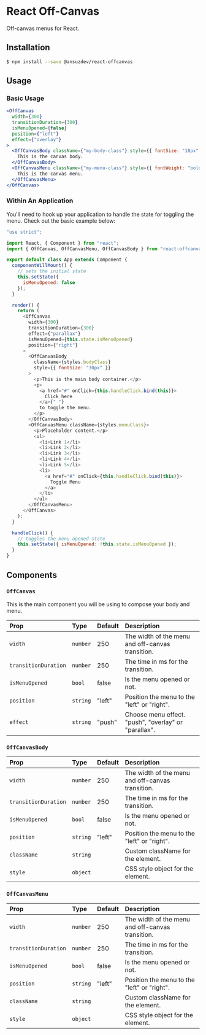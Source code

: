 # React Off-Canvas

Off-canvas menus for React.

## Installation

```bash
$ npm install --save @ansuzdev/react-offcanvas
```

## Usage

### Basic Usage

```jsx
<OffCanvas
  width={300}
  transitionDuration={300}
  isMenuOpened={false}
  position={"left"}
  effect={"overlay"}
>
  <OffCanvasBody className={"my-body-class"} style={{ fontSize: "18px" }}>
    This is the canvas body.
  </OffCanvasBody>
  <OffCanvasMenu className={"my-menu-class"} style={{ fontWeight: "bold" }}>
    This is the canvas menu.
  </OffCanvasMenu>
</OffCanvas>
```

### Within An Application

You'll need to hook up your application to handle the state for toggling the menu. Check out the basic example below:

```js
"use strict";

import React, { Component } from "react";
import { OffCanvas, OffCanvasMenu, OffCanvasBody } from "react-offcanvas";

export default class App extends Component {
  componentWillMount() {
    // sets the initial state
    this.setState({
      isMenuOpened: false
    });
  }

  render() {
    return (
      <OffCanvas
        width={300}
        transitionDuration={300}
        effect={"parallax"}
        isMenuOpened={this.state.isMenuOpened}
        position={"right"}
      >
        <OffCanvasBody
          className={styles.bodyClass}
          style={{ fontSize: "30px" }}
        >
          <p>This is the main body container.</p>
          <p>
            <a href="#" onClick={this.handleClick.bind(this)}>
              Click here
            </a>{" "}
            to toggle the menu.
          </p>
        </OffCanvasBody>
        <OffCanvasMenu className={styles.menuClass}>
          <p>Placeholder content.</p>
          <ul>
            <li>Link 1</li>
            <li>Link 2</li>
            <li>Link 3</li>
            <li>Link 4</li>
            <li>Link 5</li>
            <li>
              <a href="#" onClick={this.handleClick.bind(this)}>
                Toggle Menu
              </a>
            </li>
          </ul>
        </OffCanvasMenu>
      </OffCanvas>
    );
  }

  handleClick() {
    // toggles the menu opened state
    this.setState({ isMenuOpened: !this.state.isMenuOpened });
  }
}
```

## Components

### `OffCanvas`

This is the main component you will be using to compose your body and menu.

| Prop                 | Type     | Default | Description                                          |
| :------------------- | :------- | :------ | :--------------------------------------------------- |
| `width`              | `number` | 250     | The width of the menu and off-canvas transition.     |
| `transitionDuration` | `number` | 250     | The time in ms for the transition.                   |
| `isMenuOpened`       | `bool`   | false   | Is the menu opened or not.                           |
| `position`           | `string` | "left"  | Position the menu to the "left" or "right".          |
| `effect`             | `string` | "push"  | Choose menu effect. "push", "overlay" or "parallax". |

### `OffCanvasBody`

| Prop                 | Type     | Default | Description                                      |
| :------------------- | :------- | :------ | :----------------------------------------------- |
| `width`              | `number` | 250     | The width of the menu and off-canvas transition. |
| `transitionDuration` | `number` | 250     | The time in ms for the transition.               |
| `isMenuOpened`       | `bool`   | false   | Is the menu opened or not.                       |
| `position`           | `string` | "left"  | Position the menu to the "left" or "right".      |
| `className`          | `string` |         | Custom className for the element.                |
| `style`              | `object` |         | CSS style object for the element.                |

### `OffCanvasMenu`

| Prop                 | Type     | Default | Description                                      |
| :------------------- | :------- | :------ | :----------------------------------------------- |
| `width`              | `number` | 250     | The width of the menu and off-canvas transition. |
| `transitionDuration` | `number` | 250     | The time in ms for the transition.               |
| `isMenuOpened`       | `bool`   | false   | Is the menu opened or not.                       |
| `position`           | `string` | "left"  | Position the menu to the "left" or "right".      |
| `className`          | `string` |         | Custom className for the element.                |
| `style`              | `object` |         | CSS style object for the element.                |
